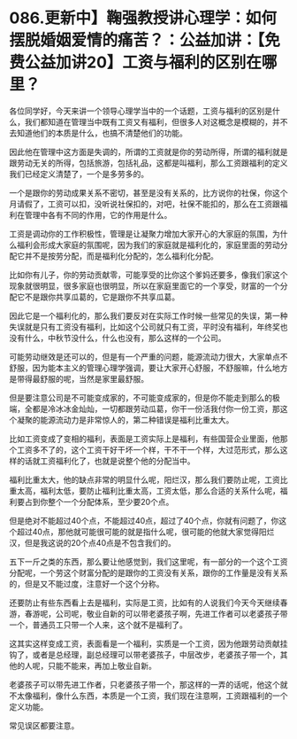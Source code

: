 # 086.更新中】鞠强教授讲心理学：如何摆脱婚姻爱情的痛苦？：公益加讲：【免费公益加讲20】工资与福利的区别在哪里？

各位同学好，今天来讲一个领导心理学当中的一个话题，工资与福利的区别是什么，我们都知道在管理当中既有工资又有福利，但很多人对这概念是模糊的，并不去知道他们的本质是什么，也搞不清楚他们的功能。

因此他在管理中这方面是失调的，所谓的工资就是你的劳动所得，所谓的福利就是跟劳动无关的所得，包括旅游，包括礼品，这都是叫福利，那么工资跟福利的定义我们已经定义清楚了，一个是多劳多的。

一个是跟你的劳动成果关系不密切，甚至是没有关系的，比方说你的社保，你这个月请假了，工资可以扣，没听说社保扣的，对吧，社保不能扣的，那么在工资跟福利在管理中各有不同的作用，它的作用是什么。

工资是调动你的工作积极性，管理是让凝聚力增加大家开心的大家庭的氛围，为什么福利会形成大家庭的氛围呢，因为我们的家庭就是福利化的，家庭里面的劳动分配它并不是按劳分配，而是福利化分配的，怎么福利化分配。

比如你有儿子，你的劳动贡献零，可能享受的比你这个爹妈还要多，像我们家这个现象就很明显，很多家庭也很明显，所以在家庭里面它的一个享受，财富的一个分配它不是跟你共享瓜葛的，它是跟你不共享瓜葛。

因此它是一个福利化的，那么我们要反对在实际工作时候一些常见的失误，第一种失误就是只有工资没有福利，比如这个公司就只有工资，平时没有福利，年终奖也没有什么，中秋节没什么，什么也没有，那么这样的一个公司。

可能劳动继效是还可以的，但是有一个严重的问题，能源流动力很大，大家单点不舒服，因为能本主义的管理心理学强调，要让大家开心舒服，不舒服嘛，什么地方是带得最舒服的呢，当然是家里最舒服。

但是要注意公司是不可能变成家的，不可能变成家的，但是你不能走到那么的极端，全都是冷冰冰金灿灿，一切都跟劳动瓜葛，你干一份活我付你一份工资，那这个凝聚的能源流动力是非常惊人的，第二种错误是福利比重太大。

比如工资变成了变相的福利，表面是工资实际上是福利，有些国营企业里面，他那个工资多不了的，这个工资干好干坏一个样，干不干一个样，大过范形式，那么这样的话就工资福利化了，也就是说整个他的分配当中。

福利比重太大，他的缺点非常的明显什么呢，阳烂汉，那么我们要防止呢，工资比重太高，福利太低，要防止福利比重太高，工资太低，那么合适的关系什么呢，福利要占到你整个一个分配体系，至少要20个点。

但是绝对不能超过40个点，不能超过40点，超过了40个点，你就有问题了，你这个超过40点，那他就可能很可能的就是指什么呢，很可能的他就大家觉得阳烂汉，但是我这说的20个点40点是不包含我们的。

五下一斤之类的东西，那么要让他感觉到，我们这里呢，有一部分的一个这个工资分配呢，一个劳这个财富分配的是跟你的工资没有关系，跟你的工作量是没有关系的，但是又不能过度，注意好一个这个分称。

还要防止有些东西看上去是福利，实际是工资，比如有的人说我们今天今天继续春游，春游呢，公司呢，敬业自新的可以带老婆孩子啊，先进工作者可以老婆孩子带一个，普通员工只带一个人来，这个就不是福利了。

这其实这样变成工资，表面看是一个福利，实质是一个工资，因为他跟劳动贡献挂钩了，或者是总经理，副总经理可以带老婆孩子，中层改步，老婆孩子带一个，其他的人呢，只能不能来，再加上敬业自新。

老婆孩子可以带先进工作者，只老婆孩子带一个，那这样的一弄的话呢，他这个就不太像福利，像什么东西，本质是一个工资，我们现在注意啊，工资跟福利的一个定义功能。

常见误区都要注意。